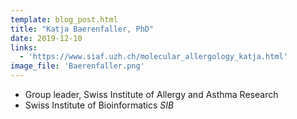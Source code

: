 ```yaml
---
template: blog_post.html
title: "Katja Baerenfaller, PhD"
date: 2019-12-10
links:
  - 'https://www.siaf.uzh.ch/molecular_allergology_katja.html'
image_file: 'Baerenfaller.png'
---
```


* Group leader, Swiss Institute of Allergy and Asthma Research
* Swiss Institute of Bioinformatics *SIB*

<!--more-->


